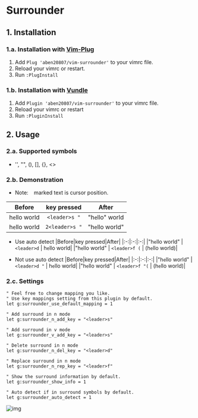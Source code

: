 # Surrounder

## 1. Installation
### 1.a. Installation with [Vim-Plug](https://github.com/junegunn/vim-plug)
1. Add `Plug 'aben20807/vim-surrounder'` to your vimrc file.
2. Reload your vimrc or restart.
3. Run `:PlugInstall`

### 1.b. Installation with [Vundle](https://github.com/VundleVim/Vundle.vim)
1. Add `Plugin 'aben20807/vim-surrounder'` to your vimrc file.
2. Reload your vimrc or restart
3. Run `:PluginInstall`

## 2. Usage
### 2.a. Supported symbols
+ '', "", (), [], {}, <>

### 2.b. Demonstration
+ Note: ` ` marked text is cursor position.

|Before|key pressed|After|
|:-:|:-:|:-:|
|h`e`llo world   | `<leader>s "`   |  "h`e`llo" world|
|h`e`llo world   | `2<leader>s "`  | "h`e`llo world"|

+ Use auto detect
|Before|key pressed|After|
|:-:|:-:|:-:|
|"h`e`llo world" | `<leader>d`     |  h`e`llo world|
|"h`e`llo world" | `<leader>f (`   | (h`e`llo world)|

+ Not use auto detect
|Before|key pressed|After|
|:-:|:-:|:-:|
|"h`e`llo world" | `<leader>d "`   |  h`e`llo world|
|"h`e`llo world" | `<leader>f "(`  | (h`e`llo world)|

### 2.c. Settings
```vim
" Feel free to change mapping you like.
" Use key mappings setting from this plugin by default.
let g:surrounder_use_default_mapping = 1

" Add surround in n mode
let g:surrounder_n_add_key = "<leader>s"

" Add surround in v mode
let g:surrounder_v_add_key = "<leader>s"

" Delete surround in n mode
let g:surrounder_n_del_key = "<leader>d"

" Replace surround in n mode
let g:surrounder_n_rep_key = "<leader>f"

" Show the surround information by default.
let g:surrounder_show_info = 1

" Auto detect if in surround symbols by default.
let g:surrounder_auto_detect = 1
```

![img](https://imgur.com/DR5QWxl.png)
